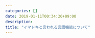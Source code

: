 ```yaml
---
categories: []
date: 2019-01-11T00:34:20+09:00
description:
title: "イマドキと言われる言語機能について"
---
```

<section data-markdown
    data-separator="\n===\n"
    data-vertical="\n---\n"
    data-notes="^Note:">
<script type="text/template">
# イマドキと言われる言語機能について
----------------------
第60回プログラミングシンポジウム
<!-- .slide: class="center" -->
===
# About Me
---------
![κeenのアイコン](/images/kappa.png) <!-- .element: style="position:absolute;right:0;z-index:-1" width="20%" -->

 * κeen
 * [@blackenedgold](https://twitter.com/blackenedgold)
 * Github: [KeenS](https://github.com/KeenS)
 * [Idein Inc.](https://idein.jp/)のエンジニア
   + 情報科学の教育は受けていない純粋なエンジニア
 * 実際に仕事で使った(ている)のはJava, Scala, Rust

===

# 最近っぽい言語
----------------

言語     | 1.0リリース | 特徴
---------|------------|-------
 Go      |   2012     | goroutineが使えるシンプルな言語
 Rust    |   2015     | 安全なシステムプログラミング言語
 Swift   |   2014     | iOSアプリが作れる
 Scala   |   2004     | 関数型パラダイムを取り入れたJVM言語
 Kotlin  |   2016     | 整理されたJava

https://golang.org/
https://www.rust-lang.org/
https://developer.apple.com/jp/swift/
https://www.scala-lang.org/
https://clojure.org/
https://kotlinlang.org/

===

# 最近のトレンド
---------------

* 静的型付言語が増えてきた
  + 動的型付言語が主流だった反動？
* 静的コンパイルする言語が増えてきた
* 関数型言語の機能を取り入れるようになってきた
* マルチタスクのサポートが増えてきた

===
# 静的型(解析)
--------

* 動的型付言語に(部分的に)静的型を入れるのが増えてきた
  + [漸進的型付け (2016)](http://wphomes.soic.indiana.edu/jsiek/what-is-gradual-typing/)かな？
  + [TypeScript](https://www.typescriptlang.org/)
  + Pythonの[Type Hints](https://www.python.org/dev/peps/pep-0484/)
  + Ruby 3に型を入れたいらしい
* Null値の静的解析が増えた
  + Scala, Rustの`Option` 型
  + Swift, Kotlinのnullable/non-nullableの区別
* 型推論

===

# TypeScript
------------

* TypeScript is a typed superset of JavaScript that compiles to plain JavaScript.

```typescript
function greeter(person: string) {
    return "Hello, " + person;
}
```

* 型がかなり多機能 CF [TypeScriptで最低一つは必須なオプションオブジェクトの型を作る](https://qiita.com/uhyo/items/583ddf7af3b489d5e8e9)
* 型のないコードも許容する


===
# 継承に依らないポリモーフィズム
------------------------------

* 今まで主流の言語は継承によるポリモーフィズムが多かった
  + Ruby, Perl, Python, Java, C++
* それ以外の方法が増えてきた
 + [型クラス]()かな？
 + Scalaのトレイト
 + Scalaの貧者の型クラス, Rustのトレイト, Swift, Clojureのプロトコル
 + Goのインターフェース


===
# Go
-----

``` go
type I interface {
	M()
}

type T struct {
	S string
}

// This method means type T implements the interface I,
// but we don't need to explicitly declare that it does so.
func (t T) M() {
	fmt.Println(t.S)
}

```

===

# 所有権
---------

* GCを使わないメモリ管理
 + [線形型 (1990?)](http://citeseerx.ist.psu.edu/viewdoc/summary?doi=10.1.1.31.5002)
 + Rust
 + (部分的に)C++のムーブセマンティクス

===
# Rust
------

``` rust
let s1 = String::from("hello");
// s1はここでs2に所有権が移った
let s2 = s1;

// ここでs1を使おうとするとエラー
println!("{}, world!", s1);

// s2はスコープの終わりで解放される
```

===
# 非同期処理
-----------------

* async/await
  + C#, JavaScript, (Scala), (Rust)
* コルーチン
  + kotlin, (Java)
* goroutine + CSP
  + コルーチンではない
  + 軽量スレッドではない
  + go

===

# C#
-----

* `async` ブロック内で `await` を呼ぶことでIOでブロックしなくなる
  + シンタックスシュガーなので内部ではステートマシンになる
  + コルーチンと違ってスタックレス

``` c#
private readonly HttpClient _httpClient = new HttpClient();

downloadButton.Clicked += async (o, e) =>
{
    // This line will yield control to the UI as the request
    // from the web service is happening.
    //
    // The UI thread is now free to perform other work.
    var stringData = await _httpClient.GetStringAsync(URL);
    DoSomethingWithData(stringData);
};
```

===
# Go
-----

``` go
func sum(s []int, c chan int) {
	sum := 0
	for _, v := range s {
		sum += v
	}
	c <- sum // send sum to c
}

func main() {
	s := []int{7, 2, 8, -9, 4, 0}

	c := make(chan int)
	go sum(s[:len(s)/2], c)
	go sum(s[len(s)/2:], c)
	x, y := <-c, <-c // receive from c

	fmt.Println(x, y, x+y)
}
```

===

# 開発支援ツール
----------------

* コードフォーマッタ
  + コードを自動整形してくれる
  + 自動インデントより多くをする
* [Language Server Protocol](https://langserver.org/)
  + 開発支援のためにクエリに答える
  + 型、定義箇所、ドキュメント、名前変更など

===
# フォーマッタ
---------

``` rust
fn main()
 {
    let name   = "keen";
 println!("Hello, {}", name);
}

```

``` rust
fn main() {
    let name = "keen";
    println!("Hello, {}", name);
}
```

===
# LSP
-----

``` text
client-notification Fri Jan 11 03:54:52 2019:
(:jsonrpc "2.0" :method "initialized" :params
          (:__dummy__ t))

client-notification Fri Jan 11 03:54:52 2019:
(:jsonrpc "2.0" :method "textDocument/didOpen" :params
          (:textDocument
           (:uri "file:///home/shun/Rust/WebAssembler-rs/src/lib.rs" :version 0 :languageId "rust" :text "mod util;\nmod module;\nmod types;\nmod ops;\npub mod builder;\n\npub use types::*;\npub use module::*;\npub use ops::*;\n\npub trait Dump {\n    fn dump(&self, buf: &mut Vec<u8>) -> usize;\n}\n")))

client-notification Fri Jan 11 03:54:52 2019:
(:jsonrpc "2.0" :method "workspace/didChangeConfiguration" :params
          (:settings nil))

```

===
# まとめ
--------

* 静的解析
* 継承から離れつつある
* 所有権がきてる
* 開発支援ツールも言語に求められるように


</script>
</section>
